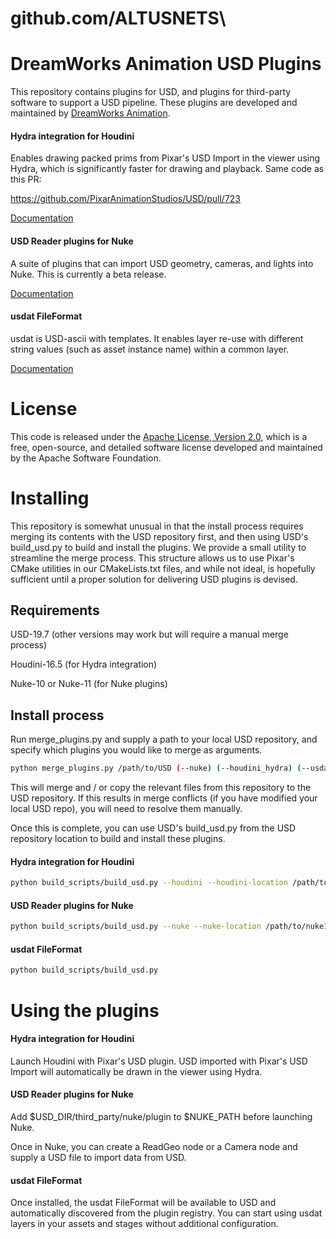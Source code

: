 # github.com/ALTUSNETS\

# DreamWorks Animation USD Plugins

This repository contains plugins for USD, and plugins for 
third-party software to support a USD pipeline. These plugins are
developed and maintained by [DreamWorks Animation](https://www.dreamworks.com).

#### Hydra integration for Houdini

Enables drawing packed prims from Pixar's USD Import in the viewer using Hydra,
which is significantly faster for drawing and playback. Same code as this PR:

https://github.com/PixarAnimationStudios/USD/pull/723

[Documentation](third_party/houdini/plugin/Hydra/README.md)

#### USD Reader plugins for Nuke

A suite of plugins that can import USD geometry, cameras, and lights
into Nuke. This is currently a beta release.

[Documentation](third_party/nuke/README.md)

#### usdat FileFormat

usdat is USD-ascii with templates. It enables layer re-use with
different string values (such as asset instance name) within a common layer.

[Documentation](pxr/usd/plugin/usdat/README.md)

# License

This code is released under the 
[Apache License, Version 2.0](https://www.apache.org/licenses/LICENSE-2.0), 
which is a free, open-source, and detailed software license developed and maintained 
by the Apache Software Foundation.

# Installing

This repository is somewhat unusual in that the install process 
requires merging its contents with the USD repository first, and then
using USD's build_usd.py to build and install the plugins. We provide a small
utility to streamline the merge process. This structure allows us to use
Pixar's CMake utilities in our CMakeLists.txt files, and while not ideal,
is hopefully sufficient until a proper solution for delivering 
USD plugins is devised.
   
## Requirements

USD-19.7 (other versions may work but will require a manual merge process)

Houdini-16.5 (for Hydra integration)

Nuke-10 or Nuke-11 (for Nuke plugins)

## Install process

Run merge_plugins.py and supply a path to your local USD repository,
and specify which plugins you would like to merge as arguments.

```bash
python merge_plugins.py /path/to/USD (--nuke) (--houdini_hydra) (--usdat)
```

This will merge and / or copy the relevant files from this repository to
the USD repository. If this results in merge conflicts (if you have modified 
your local USD repo), you will need to resolve them manually.

Once this is complete, you can use USD's build_usd.py from the USD repository
location to build and install these plugins.

#### Hydra integration for Houdini
```bash
python build_scripts/build_usd.py --houdini --houdini-location /path/to/houdini16.5
```

#### USD Reader plugins for Nuke
```bash
python build_scripts/build_usd.py --nuke --nuke-location /path/to/nuke10_or_11
```

#### usdat FileFormat
```bash
python build_scripts/build_usd.py
```

# Using the plugins

#### Hydra integration for Houdini

Launch Houdini with Pixar's USD plugin. USD imported with Pixar's
USD Import will automatically be drawn in the viewer using Hydra.

#### USD Reader plugins for Nuke

Add $USD_DIR/third_party/nuke/plugin to $NUKE_PATH before launching
Nuke.

Once in Nuke, you can create a ReadGeo node or a Camera node and supply
a USD file to import data from USD.

#### usdat FileFormat

Once installed, the usdat FileFormat will be available to USD and
automatically discovered from the plugin registry.
You can start using usdat layers in your assets and stages without
additional configuration.
